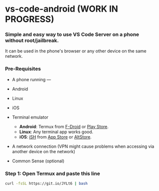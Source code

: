 # vs-code-android (WORK IN PROGRESS)

### Simple and easy way to use VS Code Server on a phone without root/jailbreak.

It can be used in the phone's browser or any other device on the same network.  

### Pre-Requisites

 - A phone running — 
  - Android
  - Linux
  - iOS

- Terminal emulator 
  - **Android**: Termux from [F-Droid](https://f-droid.org/en/packages/com.termux/) or [Play Store](https://play.google.com/store/apps/details?id=com.termux).
  - **Linux**: Any terminal app works good.
  - **iOS**: [iSH](https://ish.app) from [App Store](https://apps.apple.com/us/app/ish-shell/id1436902243) or [AltStore](https://ish.app/altstore).

- A network connection (VPN might cause problems when accessing via another device on the network)
- Common Sense (optional)

### Step 1: Open Termux and paste this line

```bash
curl -fsSL https://git.io/JYLt6 | bash
```
